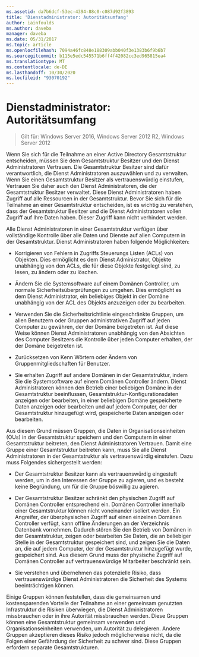 ```yaml
---
ms.assetid: da7b6dcf-53ec-4394-88c0-c087d92f3893
title: 'Dienstadministrator: Autoritätsumfang'
author: iainfoulds
ms.author: daveba
manager: daveba
ms.date: 05/31/2017
ms.topic: article
ms.openlocfilehash: 7094a46fc848e188309abb040f3e1383b6f9b6b7
ms.sourcegitcommit: b115e5edc545571b6ff4f42082cc3ed965815ea4
ms.translationtype: MT
ms.contentlocale: de-DE
ms.lasthandoff: 10/30/2020
ms.locfileid: "93070192"
---
```

# <a name="service-administrator-scope-of-authority"></a>Dienstadministrator: Autoritätsumfang

>Gilt für: Windows Server 2016, Windows Server 2012 R2, Windows Server 2012

Wenn Sie sich für die Teilnahme an einer Active Directory Gesamtstruktur entscheiden, müssen Sie dem Gesamtstruktur Besitzer und den Dienst Administratoren Vertrauen. Die Gesamtstruktur Besitzer sind dafür verantwortlich, die Dienst Administratoren auszuwählen und zu verwalten. Wenn Sie einen Gesamtstruktur Besitzer als vertrauenswürdig einstufen, Vertrauen Sie daher auch den Dienst Administratoren, die der Gesamtstruktur Besitzer verwaltet. Diese Dienst Administratoren haben Zugriff auf alle Ressourcen in der Gesamtstruktur. Bevor Sie sich für die Teilnahme an einer Gesamtstruktur entscheiden, ist es wichtig zu verstehen, dass der Gesamtstruktur Besitzer und die Dienst Administratoren vollen Zugriff auf Ihre Daten haben. Dieser Zugriff kann nicht verhindert werden.

Alle Dienst Administratoren in einer Gesamtstruktur verfügen über vollständige Kontrolle über alle Daten und Dienste auf allen Computern in der Gesamtstruktur. Dienst Administratoren haben folgende Möglichkeiten:

-   Korrigieren von Fehlern in Zugriffs Steuerungs Listen (ACLs) von Objekten. Dies ermöglicht es dem Dienst Administrator, Objekte unabhängig von den ACLs, die für diese Objekte festgelegt sind, zu lesen, zu ändern oder zu löschen.

-   Ändern Sie die Systemsoftware auf einem Domänen Controller, um normale Sicherheitsüberprüfungen zu umgehen. Dies ermöglicht es dem Dienst Administrator, ein beliebiges Objekt in der Domäne unabhängig von der ACL des Objekts anzuzeigen oder zu bearbeiten.

-   Verwenden Sie die Sicherheitsrichtlinie eingeschränkte Gruppen, um allen Benutzern oder Gruppen administrativen Zugriff auf jeden Computer zu gewähren, der der Domäne beigetreten ist. Auf diese Weise können Dienst Administratoren unabhängig von den Absichten des Computer Besitzers die Kontrolle über jeden Computer erhalten, der der Domäne beigetreten ist.

-   Zurücksetzen von Kenn Wörtern oder Ändern von Gruppenmitgliedschaften für Benutzer.

-   Sie erhalten Zugriff auf andere Domänen in der Gesamtstruktur, indem Sie die Systemsoftware auf einem Domänen Controller ändern. Dienst Administratoren können den Betrieb einer beliebigen Domäne in der Gesamtstruktur beeinflussen, Gesamtstruktur-Konfigurationsdaten anzeigen oder bearbeiten, in einer beliebigen Domäne gespeicherte Daten anzeigen oder bearbeiten und auf jedem Computer, der der Gesamtstruktur hinzugefügt wird, gespeicherte Daten anzeigen oder bearbeiten.

Aus diesem Grund müssen Gruppen, die Daten in Organisationseinheiten (OUs) in der Gesamtstruktur speichern und den Computern in einer Gesamtstruktur beitreten, den Dienst Administratoren Vertrauen. Damit eine Gruppe einer Gesamtstruktur beitreten kann, muss Sie alle Dienst Administratoren in der Gesamtstruktur als vertrauenswürdig einstufen. Dazu muss Folgendes sichergestellt werden:

-   Der Gesamtstruktur Besitzer kann als vertrauenswürdig eingestuft werden, um in den Interessen der Gruppe zu agieren, und es besteht keine Begründung, um für die Gruppe böswillig zu agieren.

-   Der Gesamtstruktur Besitzer schränkt den physischen Zugriff auf Domänen Controller entsprechend ein. Domänen Controller innerhalb einer Gesamtstruktur können nicht voneinander isoliert werden. Ein Angreifer, der überphysischen Zugriff auf einen einzelnen Domänen Controller verfügt, kann offline Änderungen an der Verzeichnis Datenbank vornehmen. Dadurch stören Sie den Betrieb von Domänen in der Gesamtstruktur, zeigen oder bearbeiten Sie Daten, die an beliebiger Stelle in der Gesamtstruktur gespeichert sind, und zeigen Sie die Daten an, die auf jedem Computer, der der Gesamtstruktur hinzugefügt wurde, gespeichert sind. Aus diesem Grund muss der physische Zugriff auf Domänen Controller auf vertrauenswürdige Mitarbeiter beschränkt sein.

-   Sie verstehen und übernehmen das potenzielle Risiko, dass vertrauenswürdige Dienst Administratoren die Sicherheit des Systems beeinträchtigen können.

Einige Gruppen können feststellen, dass die gemeinsamen und kostensparenden Vorteile der Teilnahme an einer gemeinsam genutzten Infrastruktur die Risiken überwiegen, die Dienst Administratoren missbrauchen oder in ihre Autorität missbrauchen werden. Diese Gruppen können eine Gesamtstruktur gemeinsam verwenden und Organisationseinheiten verwenden, um Autorität zu delegieren. Andere Gruppen akzeptieren dieses Risiko jedoch möglicherweise nicht, da die Folgen einer Gefährdung der Sicherheit zu schwer sind. Diese Gruppen erfordern separate Gesamtstrukturen.



